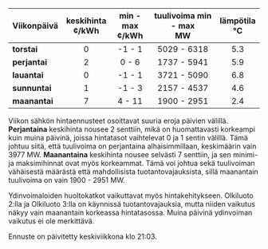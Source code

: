 | Viikonpäivä  | keskihinta<br>¢/kWh | min - max<br>¢/kWh | tuulivoima min - max<br>MW | lämpötila<br>°C |
|:-------------|:----------------:|:----------------:|:-------------:|:-------------:|
| **torstai**  | 0                | -1 - 1          | 5029 - 6318   | 5.3          |
| **perjantai**| 2                | 0 - 6           | 1737 - 5941   | 5.9          |
| **lauantai** | 0                | -1 - 1          | 3721 - 5090   | 6.8          |
| **sunnuntai**| 1                | -1 - 3          | 2157 - 4537   | 4.6          |
| **maanantai**| 7                | 4 - 11          | 1900 - 2951   | 2.4          |

Viikon sähkön hintaennusteet osoittavat suuria eroja päivien välillä. **Perjantaina** keskihinta nousee 2 senttiin, mikä on huomattavasti korkeampi kuin muina päivinä, joissa hintatasot vaihtelevat 0 ja 1 sentin välillä. Tämä johtuu siitä, että tuulivoima on perjantaina alhaisimmillaan, keskimäärin vain 3977 MW. **Maanantaina** keskihinta nousee selvästi 7 senttiin, ja sen minimi- ja maksimihinnat ovat myös korkeammat. Tämä voi johtua sekä tuulivoiman vähäisestä määrästä että mahdollisista tuotantovajauksista, sillä maanantain tuulivoima on vain 1900 - 2951 MW. 

Ydinvoimaloiden huoltokatkot vaikuttavat myös hintakehitykseen. Olkiluoto 2:lla ja Olkiluoto 3:lla on käynnissä tuotantovajauksia, mutta niiden vaikutus näkyy vain maanantain korkeassa hintatasossa. Muina päivinä ydinvoiman vaikutus ei ole merkittävä. 

Ennuste on päivitetty keskiviikkona klo 21:03.